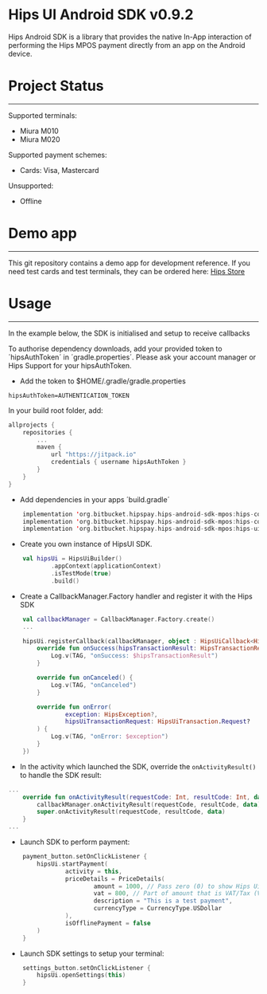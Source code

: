 # Hips UI Android SDK v0.9.2
Hips Android SDK is a library that provides the native In-App interaction of performing the Hips MPOS payment directly from an app on the Android device.

# Project Status
---
Supported terminals:
- Miura M010
- Miura M020

Supported payment schemes:
- Cards: Visa, Mastercard

Unsupported:
- Offline

# Demo app
----
This git repository contains a demo app for development reference. If you need test cards and test terminals, they can be ordered here: [Hips Store](http://hips.com/store)

# Usage
----
In the example below, the SDK is initialised and setup to receive callbacks

To authorise dependency downloads, add your provided token to ´hipsAuthToken´ in ´gradle.properties´. Please ask your account manager or Hips Support for your hipsAuthToken.

- Add the token to $HOME/.gradle/gradle.properties 
```
hipsAuthToken=AUTHENTICATION_TOKEN
```
In your build root folder, add:

```kotlin
allprojects {
    repositories {
        ...
        maven {
            url "https://jitpack.io"
            credentials { username hipsAuthToken }
        }
    }
}
```
- Add dependencies in your apps ´build.gradle´

```kotlin
    implementation 'org.bitbucket.hipspay.hips-android-sdk-mpos:hips-common:LATEST-VERSION'
    implementation 'org.bitbucket.hipspay.hips-android-sdk-mpos:hips-core:LATEST-VERSION'
    implementation 'org.bitbucket.hipspay.hips-android-sdk-mpos:hips-ui:LATEST-VERSION'
```

- Create you own instance of HipsUI SDK.

```kotlin
    val hipsUi = HipsUiBuilder()
            .appContext(applicationContext)
            .isTestMode(true)
            .build()
```

- Create a CallbackManager.Factory handler and register it with the Hips SDK

```kotlin
    val callbackManager = CallbackManager.Factory.create()
    ...

    hipsUi.registerCallback(callbackManager, object : HipsUiCallback<HipsTransactionResult> {
        override fun onSuccess(hipsTransactionResult: HipsTransactionResult) {
            Log.v(TAG, "onSuccess: $hipsTransactionResult")
        }

        override fun onCanceled() {
            Log.v(TAG, "onCanceled")
        }

        override fun onError(
                exception: HipsException?,
                hipsUiTransactionRequest: HipsUiTransaction.Request?
        ) {
            Log.v(TAG, "onError: $exception")
        }
    })
```

- In the activity which launched the SDK, override the `onActivityResult()` to handle the SDK result:

```kotlin
...
    override fun onActivityResult(requestCode: Int, resultCode: Int, data: Intent?) {
        callbackManager.onActivityResult(requestCode, resultCode, data)
        super.onActivityResult(requestCode, resultCode, data)
    }
...
```

- Launch SDK to perform payment:

```kotlin
    payment_button.setOnClickListener {
        hipsUi.startPayment(
                activity = this,
                priceDetails = PriceDetails(
                        amount = 1000, // Pass zero (0) to show Hips Ui Keyboard. Amount in lowest denomination 10.00 = 1000
                        vat = 800, // Part of amount that is VAT/Tax (Value added Tax). Amount in lowest denomination 8.00 = 800
                        description = "This is a test payment",
                        currencyType = CurrencyType.USDollar
                ),
                isOfflinePayment = false
        )
    }
```

- Launch SDK settings to setup your terminal:

```kotlin
    settings_button.setOnClickListener {
        hipsUi.openSettings(this)
    }
```
